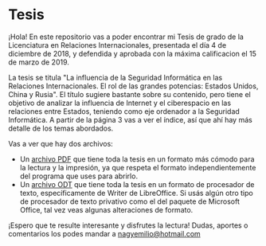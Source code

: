 # Tesis

¡Hola! En este repositorio vas a poder encontrar mi Tesis de grado de la Licenciatura en Relaciones Internacionales, presentada el día 4 de diciembre de 2018, y defendida y aprobada con la máxima calificacion el 15 de marzo de 2019.

La tesis se titula "La influencia de la Seguridad Informática en las Relaciones Internacionales. El rol de las grandes potencias: Estados Unidos, China y Rusia". El título sugiere bastante sobre su contenido, pero tiene el objetivo de analizar la influencia de Internet y el ciberespacio en las relaciones entre Estados, teniendo como eje ordenador a la Seguridad Informática. A partir de la página 3 vas a ver el índice, así que ahí hay más detalle de los temas abordados.

Vas a ver que hay dos archivos:
- Un [archivo PDF](https://github.com/Nachichuri/Tesis/blob/master/Nagy%20-%20Tesis%20-%20La%20influencia%20de%20la%20Seguridad%20Inform%C3%A1tica%20en%20las%20Relaciones%20Internacionales.pdf) que tiene toda la tesis en un formato más cómodo para la lectura y la impresión, ya que respeta el formato independientemente del programa que uses para abrirlo.
- Un [archivo ODT](https://github.com/Nachichuri/Tesis/blob/master/Nagy%20-%20Tesis%20-%20La%20influencia%20de%20la%20Seguridad%20Inform%C3%A1tica%20en%20las%20Relaciones%20Internacionales.odt) que tiene toda la tesis en un formato de procesador de texto, específicamente de Writer de LibreOffice. Si usás algún otro tipo de procesador de texto privativo como el del paquete de Microsoft Office, tal vez veas algunas alteraciones de formato.

¡Espero que te resulte interesante y disfrutes la lectura! Dudas, aportes o comentarios los podes mandar a nagyemilio@hotmail.com
